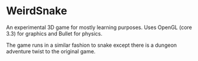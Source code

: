 # WeirdSnake

An experimental 3D game for mostly learning purposes. Uses OpenGL (core 3.3) for graphics and Bullet for physics. 

The game runs in a similar fashion to snake except there is a dungeon adventure twist to the original game.

